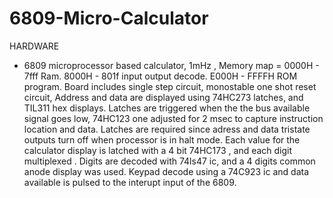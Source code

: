 # 6809-Micro-Calculator
HARDWARE
- 6809 microprocessor based calculator, 1mHz , 
Memory map = 0000H - 7fff Ram.
8000H - 801f input output decode.
E000H - FFFFH ROM program.
Board includes single step circuit, monostable one shot reset circuit,
Address and data are displayed using 74HC273 latches, and TIL311 hex displays.
Latches are triggered when the the bus available signal goes low, 74HC123 one adjusted for 2 msec to capture instruction location and data.
Latches are required since adress and data tristate outputs turn off when processor is in halt mode.
Each value for the calculator display is latched with a 4 bit  74HC173 , and each digit multiplexed .
Digits are decoded with 74ls47 ic, and a 4 digits common anode display was used.
Keypad decode using a 74C923 ic and data available is pulsed to the interupt input of the 6809.
